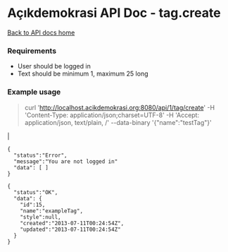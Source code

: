 # Açıkdemokrasi API Doc - tag.create

[Back to API docs home](Home)

### Requirements
- User should be logged in
- Text should be minimum 1, maximum 25 long

### Example usage

>    curl 'http://localhost.acikdemokrasi.org:8080/api/1/tag/create' -H 'Content-Type: application/json;charset=UTF-8' -H 'Accept: application/json, text/plain, /' --data-binary '{"name":"testTag"}'

|

```
{
  "status":"Error",
  "message":"You are not logged in"
  "data": [ ]
}
```
```
{
  "status":"OK",
  "data": {
    "id":15,
    "name":"exampleTag",
    "style":null,
    "created":"2013-07-11T00:24:54Z",
    "updated":"2013-07-11T00:24:54Z"
  }
}
```